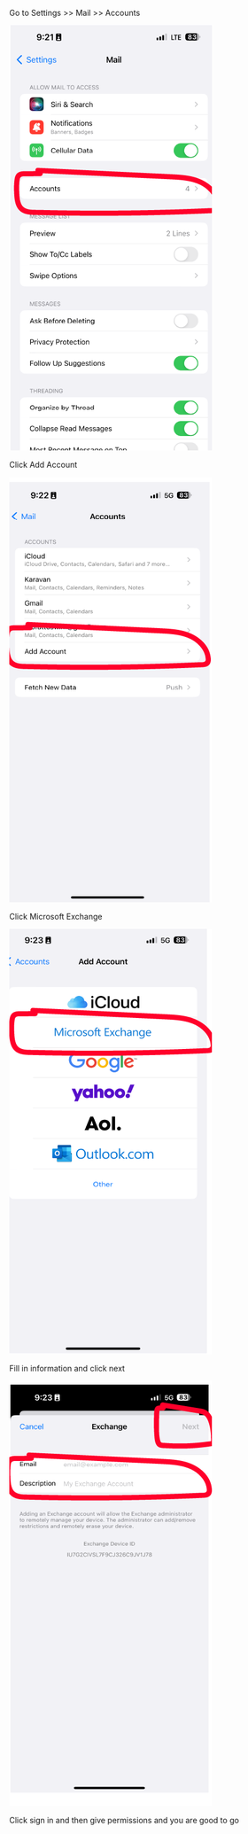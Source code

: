 Go to Settings >> Mail >> Accounts 

![Account UI](/img/iphoneEmail/accounts.png)

Click Add Account 

![Add Account UI](/img/iphoneEmail/add.png)

Click Microsoft Exchange 

![Exchange UI](/img/iphoneEmail/exchange.png)

Fill in information and click next

![add info](/img/iphoneEmail/addInfo2.png)

Click sign in and then give permissions and you are good to go 